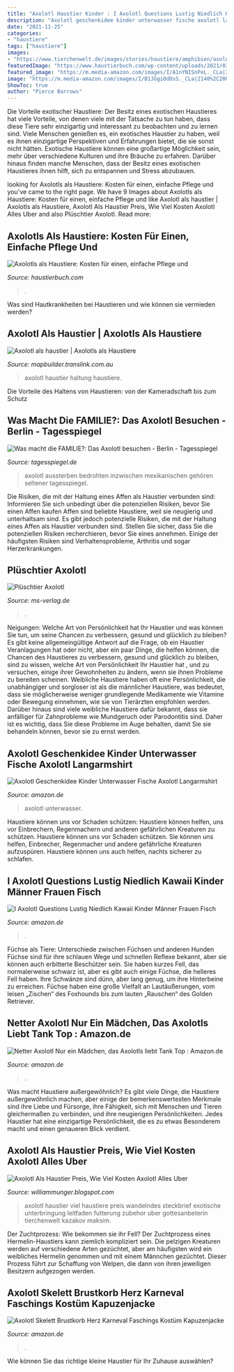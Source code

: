 ```yaml
---
title: "Axolotl Haustier Kinder : I Axolotl Questions Lustig Niedlich Kawaii Kinder Männer Frauen Fisch"
description: "Axolotl geschenkidee kinder unterwasser fische axolotl langarmshirt"
date: "2021-11-25"
categories:
- "haustiere"
tags: ["haustiere"]
images:
- "https://www.tierchenwelt.de/images/stories/haustiere/amphibien/axolotl_haustier_l.jpg"
featuredImage: "https://www.haustierbuch.com/wp-content/uploads/2021/03/Axolotls-als-Haustiere_-Kosten-fur-einen-einfache-Pflege-und-Nachwachsen-der-Gliedmasen.jpg"
featured_image: "https://m.media-amazon.com/images/I/A1nYNISnPeL._CLa|2140%2C2000|B1%2B3LGb2PUS.png|0%2C0%2C2140%2C2000%2B0.0%2C0.0%2C2140.0%2C2000.0_AC_UL1500_.png"
image: "https://m.media-amazon.com/images/I/B1JGgiOdOsS._CLa|2140%2C2000|81PwepvaKAL.png|0%2C0%2C2140%2C2000%2B0.0%2C0.0%2C2140.0%2C2000.0_AC_UX385_.png"
ShowToc: true
author: "Pierce Barrows"
---
```



Die Vorteile exotischer Haustiere: Der Besitz eines exotischen Haustieres hat viele Vorteile, von denen viele mit der Tatsache zu tun haben, dass diese Tiere sehr einzigartig und interessant zu beobachten und zu lernen sind.
Viele Menschen genießen es, ein exotisches Haustier zu haben, weil es ihnen einzigartige Perspektiven und Erfahrungen bietet, die sie sonst nicht hätten. Exotische Haustiere können eine großartige Möglichkeit sein, mehr über verschiedene Kulturen und ihre Bräuche zu erfahren. Darüber hinaus finden manche Menschen, dass der Besitz eines exotischen Haustieres ihnen hilft, sich zu entspannen und Stress abzubauen.

	

		
looking for Axolotls als Haustiere: Kosten für einen, einfache Pflege und you've came to the right page. We have 9 Images about Axolotls als Haustiere: Kosten für einen, einfache Pflege und like Axolotl als haustier | Axolotls als Haustiere, Axolotl Als Haustier Preis, Wie Viel Kosten Axolotl Alles Uber and also Plüschtier Axolotl. Read more:
		
    
## Axolotls Als Haustiere: Kosten Für Einen, Einfache Pflege Und

<img loading=lazy src="https://www.haustierbuch.com/wp-content/uploads/2021/03/Axolotls-als-Haustiere_-Kosten-fur-einen-einfache-Pflege-und-Nachwachsen-der-Gliedmasen.jpg" onerror="this.onerror=null;this.src='https://tse3.mm.bing.net/th?id=OIP.p27-Efyp6IP8Qd2c_X9TtAHaE7&amp;pid=15.1';" alt="Axolotls als Haustiere: Kosten für einen, einfache Pflege und">

_Source: haustierbuch.com_

>. 

	

Was sind Hautkrankheiten bei Haustieren und wie können sie vermieden werden?

    
## Axolotl Als Haustier | Axolotls Als Haustiere

<img loading=lazy src="https://www.petandpeople.at/s/cc_images/teaserbox_12033746.JPG?t=1542881818" onerror="this.onerror=null;this.src='https://tse1.mm.bing.net/th?id=OIP.yTSlCzRX7PY1gUG4Ne2GwgHaJ4&amp;pid=15.1';" alt="Axolotl als haustier | Axolotls als Haustiere">

_Source: mapbuilder.translink.com.au_

>axolotl haustier haltung haustiere. 

	

Die Vorteile des Haltens von Haustieren: von der Kameradschaft bis zum Schutz

    
## Was Macht Die FAMILIE?: Das Axolotl Besuchen - Berlin - Tagesspiegel

<img loading=lazy src="https://www.tagesspiegel.de/images/vom-aussterben-bedroht-der-axolotl/13422100/3-format6001.jpg" onerror="this.onerror=null;this.src='https://tse3.mm.bing.net/th?id=OIP.dW_FuQez6mPYNHY5oH6JngHaC6&amp;pid=15.1';" alt="Was macht die FAMILIE?: Das Axolotl besuchen - Berlin - Tagesspiegel">

_Source: tagesspiegel.de_

>axolotl aussterben bedrohten inzwischen mexikanischen gehören seltener tagesspiegel. 

	

Die Risiken, die mit der Haltung eines Affen als Haustier verbunden sind: Informieren Sie sich unbedingt über die potenziellen Risiken, bevor Sie einen Affen kaufen
Affen sind beliebte Haustiere, weil sie neugierig und unterhaltsam sind. Es gibt jedoch potenzielle Risiken, die mit der Haltung eines Affen als Haustier verbunden sind. Stellen Sie sicher, dass Sie die potenziellen Risiken recherchieren, bevor Sie eines annehmen. Einige der häufigsten Risiken sind Verhaltensprobleme, Arthritis und sogar Herzerkrankungen.

    
## Plüschtier Axolotl

<img loading=lazy src="https://www.ms-verlag.de/media/com_hikashop/upload/axolotl_3502_3.jpg" onerror="this.onerror=null;this.src='https://tse3.mm.bing.net/th?id=OIP.FjRRbTW1Vvnk9eKBAPCY8gHaFD&amp;pid=15.1';" alt="Plüschtier Axolotl">

_Source: ms-verlag.de_

>. 

	

Neigungen: Welche Art von Persönlichkeit hat Ihr Haustier und was können Sie tun, um seine Chancen zu verbessern, gesund und glücklich zu bleiben?
Es gibt keine allgemeingültige Antwort auf die Frage, ob ein Haustier Veranlagungen hat oder nicht, aber ein paar Dinge, die helfen können, die Chancen des Haustieres zu verbessern, gesund und glücklich zu bleiben, sind zu wissen, welche Art von Persönlichkeit Ihr Haustier hat , und zu versuchen, einige ihrer Gewohnheiten zu ändern, wenn sie ihnen Probleme zu bereiten scheinen. Weibliche Haustiere haben oft eine Persönlichkeit, die unabhängiger und sorgloser ist als die männlicher Haustiere, was bedeutet, dass sie möglicherweise weniger grundlegende Medikamente wie Vitamine oder Bewegung einnehmen, wie sie von Tierärzten empfohlen werden. Darüber hinaus sind viele weibliche Haustiere dafür bekannt, dass sie anfälliger für Zahnprobleme wie Mundgeruch oder Parodontitis sind. Daher ist es wichtig, dass Sie diese Probleme im Auge behalten, damit Sie sie behandeln können, bevor sie zu ernst werden.

    
## Axolotl Geschenkidee Kinder Unterwasser Fische Axolotl Langarmshirt

<img loading=lazy src="https://m.media-amazon.com/images/I/A1nYNISnPeL._CLa|2140%2C2000|B1%2B3LGb2PUS.png|0%2C0%2C2140%2C2000%2B0.0%2C0.0%2C2140.0%2C2000.0_AC_UL1500_.png" onerror="this.onerror=null;this.src='https://tse1.mm.bing.net/th?id=OIP.DPehPWWW6CuzihWdzqwmYAHaHv&amp;pid=15.1';" alt="Axolotl Geschenkidee Kinder Unterwasser Fische Axolotl Langarmshirt">

_Source: amazon.de_

>axolotl unterwasser. 

	

Haustiere können uns vor Schaden schützen: Haustiere können helfen, uns vor Einbrechern, Regenmachern und anderen gefährlichen Kreaturen zu schützen.
Haustiere können uns vor Schaden schützen. Sie können uns helfen, Einbrecher, Regenmacher und andere gefährliche Kreaturen aufzuspüren. Haustiere können uns auch helfen, nachts sicherer zu schlafen.

    
## I Axolotl Questions Lustig Niedlich Kawaii Kinder Männer Frauen Fisch

<img loading=lazy src="https://m.media-amazon.com/images/I/B1JGgiOdOsS._CLa|2140%2C2000|81PwepvaKAL.png|0%2C0%2C2140%2C2000%2B0.0%2C0.0%2C2140.0%2C2000.0_AC_UX385_.png" onerror="this.onerror=null;this.src='https://tse2.mm.bing.net/th?id=OIP.UhMYVNsjxv2ZTTS_gBOCogAAAA&amp;pid=15.1';" alt="I Axolotl Questions Lustig Niedlich Kawaii Kinder Männer Frauen Fisch">

_Source: amazon.de_

>. 

	

Füchse als Tiere: Unterschiede zwischen Füchsen und anderen Hunden
Füchse sind für ihre schlauen Wege und schnellen Reflexe bekannt, aber sie können auch erbitterte Beschützer sein. Sie haben kurzes Fell, das normalerweise schwarz ist, aber es gibt auch einige Füchse, die helleres Fell haben. Ihre Schwänze sind dünn, aber lang genug, um ihre Hinterbeine zu erreichen. Füchse haben eine große Vielfalt an Lautäußerungen, vom leisen „Zischen“ des Foxhounds bis zum lauten „Rauschen“ des Golden Retriever.

    
## Netter Axolotl Nur Ein Mädchen, Das Axolotls Liebt Tank Top : Amazon.de

<img loading=lazy src="https://m.media-amazon.com/images/I/A1Ig7DnP6sL._CLa|2140%2C2000|81Z7I3%2B5GbL.png|0%2C0%2C2140%2C2000%2B0.0%2C0.0%2C2140.0%2C2000.0_AC_UL1500_.png" onerror="this.onerror=null;this.src='https://tse2.mm.bing.net/th?id=OIP.bjIKyEDXxX3mQsubi0HUngHaLj&amp;pid=15.1';" alt="Netter Axolotl Nur ein Mädchen, das Axolotls liebt Tank Top : Amazon.de">

_Source: amazon.de_

>. 

	

Was macht Haustiere außergewöhnlich?
Es gibt viele Dinge, die Haustiere außergewöhnlich machen, aber einige der bemerkenswertesten Merkmale sind ihre Liebe und Fürsorge, ihre Fähigkeit, sich mit Menschen und Tieren gleichermaßen zu verbinden, und ihre neugierigen Persönlichkeiten. Jedes Haustier hat eine einzigartige Persönlichkeit, die es zu etwas Besonderem macht und einen genaueren Blick verdient.

    
## Axolotl Als Haustier Preis, Wie Viel Kosten Axolotl Alles Uber

<img loading=lazy src="https://www.tierchenwelt.de/images/stories/haustiere/amphibien/axolotl_haustier_l.jpg" onerror="this.onerror=null;this.src='https://tse2.mm.bing.net/th?id=OIP.xueUdJfvSzyHO6bqZ06m1wHaE8&amp;pid=15.1';" alt="Axolotl Als Haustier Preis, Wie Viel Kosten Axolotl Alles Uber">

_Source: williammunger.blogspot.com_

>axolotl haustier viel haustiere preis wandelndes steckbrief exotische unterbringung leitfaden futterung zubehor uber gottesanbeterin tierchenwelt kazakov maksim. 

	

Der Zuchtprozess: Wie bekommen sie ihr Fell?
Der Zuchtprozess eines Hermelin-Haustiers kann ziemlich kompliziert sein. Die pelzigen Kreaturen werden auf verschiedene Arten gezüchtet, aber am häufigsten wird ein weibliches Hermelin genommen und mit einem Männchen gezüchtet. Dieser Prozess führt zur Schaffung von Welpen, die dann von ihren jeweiligen Besitzern aufgezogen werden.

    
## Axolotl Skelett Brustkorb Herz Karneval Faschings Kostüm Kapuzenjacke

<img loading=lazy src="https://m.media-amazon.com/images/I/B1FGy+bPeZS._CLa|2140%2C2000|81ihX1wZy1L.png|0%2C0%2C2140%2C2000%2B0.0%2C0.0%2C2140.0%2C2000.0_AC_UX569_.png" onerror="this.onerror=null;this.src='https://tse2.mm.bing.net/th?id=OIP.fI058y3Cbrllw7z7hXeSxwHaIG&amp;pid=15.1';" alt="Axolotl Skelett Brustkorb Herz Karneval Faschings Kostüm Kapuzenjacke">

_Source: amazon.de_

>. 

	

Wie können Sie das richtige kleine Haustier für Ihr Zuhause auswählen?

